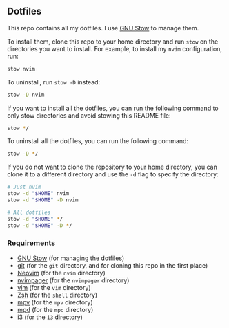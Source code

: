  ## Dotfiles

This repo contains all my dotfiles. I use [GNU Stow](https://www.gnu.org/software/stow/) to manage them.

To install them, clone this repo to your home directory and run `stow` on the directories you want to install.
For example, to install my `nvim` configuration, run:

```sh
stow nvim
```

To uninstall, run `stow -D` instead:

```sh
stow -D nvim
```

If you want to install all the dotfiles, you can run the following command to only stow directories and avoid stowing this README file:

```sh
stow */
```

To uninstall all the dotfiles, you can run the following command:

```sh
stow -D */
```

If you do not want to clone the repository to your home directory, you can clone it to a different directory and use the `-d` flag to specify the directory:

```sh
# Just nvim
stow -d "$HOME" nvim
stow -d "$HOME" -D nvim

# All dotfiles
stow -d "$HOME" */
stow -d "$HOME" -D */
```


### Requirements

- [GNU Stow](https://www.gnu.org/software/stow/) (for managing the dotfiles)
- [git](https://git-scm.com/) (for the `git` directory, and for cloning this repo in the first place)
- [Neovim](https://neovim.io/) (for the `nvim` directory)
- [nvimpager](https://github.com/lucc/nvimpager) (for the `nvimpager` directory)
- [vim](https://www.vim.org/) (for the `vim` directory)
- [Zsh](https://www.zsh.org/) (for the `shell` directory)
- [mpv](https://mpv.io/) (for the `mpv` directory)
- [mpd](https://www.musicpd.org/) (for the `mpd` directory)
- [i3](https://i3wm.org/) (for the `i3` directory)
